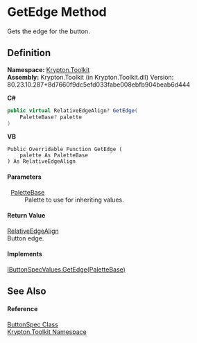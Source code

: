 # GetEdge Method


Gets the edge for the button.



## Definition
**Namespace:** <a href="79d2eac2-21f4-54ff-7552-b20c33c30600.md">Krypton.Toolkit</a>  
**Assembly:** Krypton.Toolkit (in Krypton.Toolkit.dll) Version: 80.23.10.287+8d7660f9dc5efd033fabe008ebfb904beab6d444

**C#**
``` C#
public virtual RelativeEdgeAlign? GetEdge(
	PaletteBase? palette
)
```
**VB**
``` VB
Public Overridable Function GetEdge ( 
	palette As PaletteBase
) As RelativeEdgeAlign
```



#### Parameters
<dl><dt>  <a href="6da77fa5-1590-4646-f2ea-70002c922aee.md">PaletteBase</a></dt><dd>Palette to use for inheriting values.</dd></dl>

#### Return Value
<a href="b04298cb-9d4b-9356-a3ae-9c5f1c6ac31f.md">RelativeEdgeAlign</a>  
Button edge.

#### Implements
<a href="2f4e69aa-f43c-70fe-3e2f-8ca6a6fa474b.md">IButtonSpecValues.GetEdge(PaletteBase)</a>  


## See Also


#### Reference
<a href="5c226624-9ac8-d7c9-8a8d-31d5ff115dbd.md">ButtonSpec Class</a>  
<a href="79d2eac2-21f4-54ff-7552-b20c33c30600.md">Krypton.Toolkit Namespace</a>  
